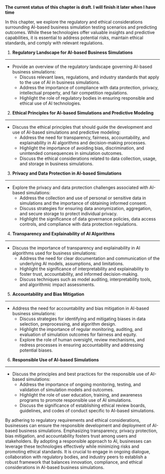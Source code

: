 **The current status of this chapter is draft. I will finish it later when I have time**

In this chapter, we explore the regulatory and ethical considerations surrounding AI-based business simulation testing scenarios and predicting outcomes. While these technologies offer valuable insights and predictive capabilities, it is essential to address potential risks, maintain ethical standards, and comply with relevant regulations.

1. **Regulatory Landscape for AI-based Business Simulations**
-------------------------------------------------------------

* Provide an overview of the regulatory landscape governing AI-based business simulations:
  * Discuss relevant laws, regulations, and industry standards that apply to the use of AI in business simulations.
  * Address the importance of compliance with data protection, privacy, intellectual property, and fair competition regulations.
  * Highlight the role of regulatory bodies in ensuring responsible and ethical use of AI technologies.

2. **Ethical Principles for AI-based Simulations and Predictive Modeling**
--------------------------------------------------------------------------

* Discuss the ethical principles that should guide the development and use of AI-based simulations and predictive modeling:
  * Address the need for transparency, fairness, accountability, and explainability in AI algorithms and decision-making processes.
  * Highlight the importance of avoiding bias, discrimination, and unintended consequences in simulation outcomes.
  * Discuss the ethical considerations related to data collection, usage, and storage in business simulations.

3. **Privacy and Data Protection in AI-based Simulations**
----------------------------------------------------------

* Explore the privacy and data protection challenges associated with AI-based simulations:
  * Address the collection and use of personal or sensitive data in simulations and the importance of obtaining informed consent.
  * Discuss strategies for ensuring data anonymization, aggregation, and secure storage to protect individual privacy.
  * Highlight the significance of data governance policies, data access controls, and compliance with data protection regulations.

4. **Transparency and Explainability of AI Algorithms**
-------------------------------------------------------

* Discuss the importance of transparency and explainability in AI algorithms used for business simulations:
  * Address the need for clear documentation and communication of the underlying AI models, assumptions, and limitations.
  * Highlight the significance of interpretability and explainability to foster trust, accountability, and informed decision-making.
  * Discuss techniques such as model auditing, interpretability tools, and algorithmic impact assessments.

5. **Accountability and Bias Mitigation**
-----------------------------------------

* Address the need for accountability and bias mitigation in AI-based business simulations:
  * Discuss strategies for identifying and mitigating biases in data selection, preprocessing, and algorithm design.
  * Highlight the importance of regular monitoring, auditing, and evaluation of simulation outcomes for fairness and equity.
  * Explore the role of human oversight, review mechanisms, and redress processes in ensuring accountability and addressing potential biases.

6. **Responsible Use of AI-based Simulations**
----------------------------------------------

* Discuss the principles and best practices for the responsible use of AI-based simulations:
  * Address the importance of ongoing monitoring, testing, and validation of simulation models and outcomes.
  * Highlight the role of user education, training, and awareness programs to promote responsible use of AI simulations.
  * Discuss the significance of establishing ethical review boards, guidelines, and codes of conduct specific to AI-based simulations.

By adhering to regulatory requirements and ethical considerations, businesses can ensure the responsible development and deployment of AI-based business simulations. Emphasizing transparency, privacy protection, bias mitigation, and accountability fosters trust among users and stakeholders. By adopting a responsible approach to AI, businesses can leverage these technologies effectively while minimizing risks and promoting ethical standards. It is crucial to engage in ongoing dialogue, collaboration with regulatory bodies, and industry peers to establish a robust framework that balances innovation, compliance, and ethical considerations in AI-based business simulations.
